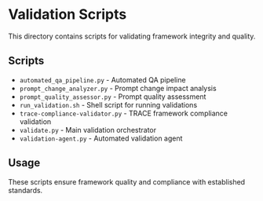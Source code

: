 # Validation Scripts

This directory contains scripts for validating framework integrity and quality.

## Scripts

- `automated_qa_pipeline.py` - Automated QA pipeline
- `prompt_change_analyzer.py` - Prompt change impact analysis
- `prompt_quality_assessor.py` - Prompt quality assessment
- `run_validation.sh` - Shell script for running validations
- `trace-compliance-validator.py` - TRACE framework compliance validation
- `validate.py` - Main validation orchestrator
- `validation-agent.py` - Automated validation agent

## Usage

These scripts ensure framework quality and compliance with established standards.